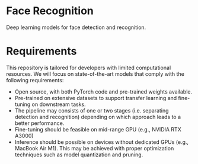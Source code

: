 # Face Recognition
Deep learning models for face detection and recognition.

# Requirements

This repository is tailored for developers with limited computational resources. We will focus on state-of-the-art models that comply with the following requirements:

- Open source, with both PyTorch code and pre-trained weights available.
- Pre-trained on extensive datasets to support transfer learning and fine-tuning on downstream tasks.
- The pipeline may consists of one or two stages (i.e. separating detection and recognition) depending on which approach leads to a better performance.
- Fine-tuning should be feasible on mid-range GPU (e.g., NVIDIA RTX A3000)
- Inference should be possible on devices without dedicated GPUs (e.g., MacBook Air M1). This may be achieved with proper optimization techniques such as model quantization and pruning.
